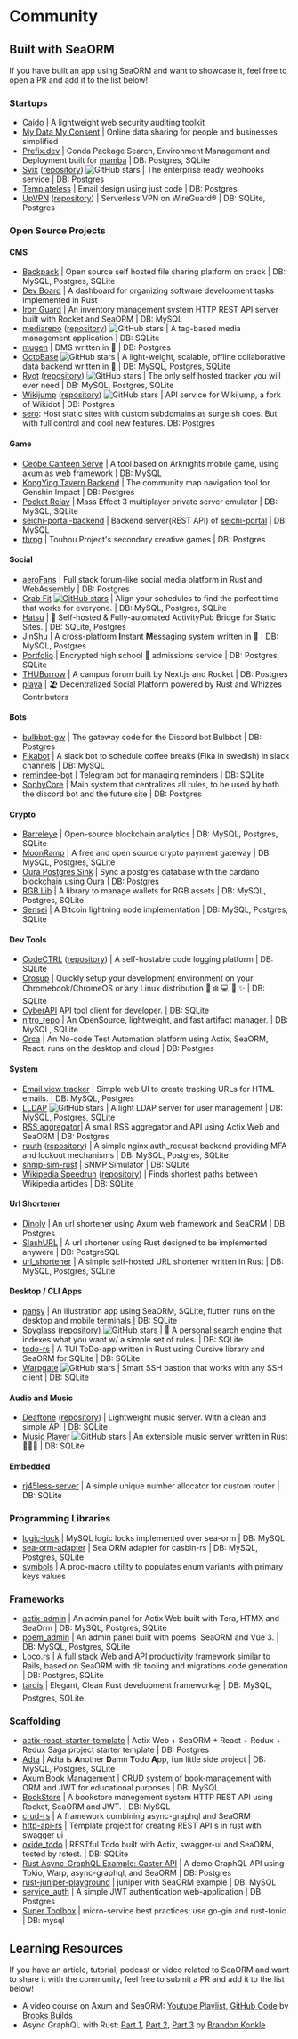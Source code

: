 # Community

## Built with SeaORM

If you have built an app using SeaORM and want to showcase it, feel free to open a PR and add it to the list below!

### Startups

- [Caido](https://caido.io/) | A lightweight web security auditing toolkit
- [My Data My Consent](https://mydatamyconsent.com/) | Online data sharing for people and businesses simplified
- [Prefix.dev](https://prefix.dev/) | Conda Package Search, Environment Management and Deployment built for [mamba](https://github.com/mamba-org/mamba)  | DB: Postgres, SQLite
- [Svix](https://www.svix.com/) ([repository](https://github.com/svix/svix-webhooks)) ![GitHub stars](https://img.shields.io/github/stars/svix/svix-webhooks.svg?style=social) | The enterprise ready webhooks service | DB: Postgres
- [Templateless](https://templateless.com/) | Email design using just code | DB: Postgres
- [UpVPN](https://upvpn.app) ([repository](https://github.com/upvpn/upvpn-app)) | Serverless VPN on WireGuard® | DB: SQLite, Postgres

### Open Source Projects

#### CMS

- [Backpack](https://github.com/JSH32/Backpack) | Open source self hosted file sharing platform on crack | DB: MySQL, Postgres, SQLite
- [Dev Board](https://github.com/goto-eof/dev_board_api_rust) | A dashboard for organizing software development tasks implemented in Rust
- [Iron Guard](https://github.com/AfaanBilal/iron-guard-server) | An inventory management system HTTP REST API server built with Rocket and SeaORM | DB: MySQL
- [mediarepo](https://mediarepo.trivernis.dev) ([repository](https://github.com/Trivernis/mediarepo)) ![GitHub stars](https://img.shields.io/github/stars/Trivernis/mediarepo.svg?style=social) | A tag-based media management application | DB: SQLite
- [mugen](https://github.com/koopa1338/mugen-dms) | DMS written in 🦀 | DB: Postgres
- [OctoBase](https://github.com/toeverything/OctoBase) ![GitHub stars](https://img.shields.io/github/stars/toeverything/OctoBase.svg?style=social) | A light-weight, scalable, offline collaborative data backend written in 🦀 | DB: MySQL, Postgres, SQLite
- [Ryot](https://ignisda.github.io/ryot) ([repository](https://github.com/IgnisDa/ryot)) ![GitHub stars](https://img.shields.io/github/stars/ignisda/ryot.svg?style=social) | The only self hosted tracker you will ever need | DB: MySQL, Postgres, SQLite
- [Wikijump](https://github.com/scpwiki/wikijump) ([repository](https://github.com/scpwiki/wikijump/tree/develop/deepwell)) ![GitHub stars](https://img.shields.io/github/stars/scpwiki/wikijump.svg?style=social) | API service for Wikijump, a fork of Wikidot | DB: Postgres
- [sero](https://github.com/clowzed/sero): Host static sites with custom subdomains as surge.sh does. But with full control and cool new features. DB: Postgres

#### Game
- [Ceobe Canteen Serve](https://github.com/Enraged-Dun-Cookie-Development-Team/Ceobe-Canteen-Serve) | A tool based on Arknights mobile game, using axum as web framework | DB: MySQL
- [KongYing Tavern Backend](https://github.com/kongying-tavern/genshin-cloud-rust) | The community map navigation tool for Genshin Impact | DB: Postgres
- [Pocket Relay](https://github.com/PocketRelay/Server) | Mass Effect 3 multiplayer private server emulator | DB: MySQL, SQLite
- [seichi-portal-backend](https://github.com/GiganticMinecraft/seichi-portal-backend) | Backend server(REST API) of [seichi-portal](https://github.com/GiganticMinecraft/seichi-portal) | DB: MySQL
- [thrpg](https://github.com/thrpg/thrpg) | Touhou Project's secondary creative games | DB: Postgres

#### Social
- [aeroFans](https://github.com/naryand/aerofans) | Full stack forum-like social media platform in Rust and WebAssembly | DB: Postgres
- [Crab Fit](https://crab.fit) [![GitHub stars](https://img.shields.io/github/stars/GRA0007/crab.fit.svg?style=social)](https://github.com/GRA0007/crab.fit) | Align your schedules to find the perfect time that works for everyone. | DB: MySQL, Postgres, SQLite
- [Hatsu](https://github.com/importantimport/hatsu) | 🩵 Self-hosted & Fully-automated ActivityPub Bridge for Static Sites. | DB: SQLite, Postgres
- [JinShu](https://github.com/gengteng/jinshu) | A cross-platform **I**nstant **M**essaging system written in 🦀 | DB: MySQL, Postgres
- [Portfolio](https://github.com/admisio/Portfolio) | Encrypted high school 🏫 admissions service | DB: Postgres, SQLite
- [THUBurrow](https://github.com/BobAnkh/THUBurrow) | A campus forum built by Next.js and Rocket | DB: Postgres
- [playa](https://github.com/whizzes/playa) | 🏖️ Decentralized Social Platform powered by Rust and Whizzes Contributors

#### Bots
- [bulbbot-gw](https://github.com/TeamBulbbot/bulbbot-gw) | The gateway code for the Discord bot Bulbbot | DB: Postgres
- [Fikabot](https://github.com/sousandrei/fikabot) | A slack bot to schedule coffee breaks (Fika in swedish) in slack channels | DB: MySQL
- [remindee-bot](https://github.com/magnickolas/remindee-bot) | Telegram bot for managing reminders | DB: SQLite
- [SophyCore](https://github.com/FarDragi/SophyCore) | Main system that centralizes all rules, to be used by both the discord bot and the future site | DB: Postgres

#### Crypto
- [Barreleye](https://github.com/barreleye/barreleye) | Open-source blockchain analytics | DB: MySQL, Postgres, SQLite
- [MoonRamp](https://github.com/MoonRamp/MoonRamp) | A free and open source crypto payment gateway | DB: MySQL, Postgres, SQLite
- [Oura Postgres Sink](https://github.com/dcSpark/oura-postgres-sink) | Sync a postgres database with the cardano blockchain using Oura | DB: Postgres
- [RGB Lib](https://github.com/RGB-Tools/rgb-lib) | A library to manage wallets for RGB assets | DB: MySQL, Postgres, SQLite
- [Sensei](https://github.com/L2-Technology/sensei) | A Bitcoin lightning node implementation | DB: MySQL, Postgres, SQLite

#### Dev Tools
- [CodeCTRL](https://codectrl.authentura.com) ([repository](https://github.com/Authentura/codectrl)) | A self-hostable code logging platform | DB: SQLite
- [Crosup](https://github.com/tsirysndr/crosup) | Quickly setup your development environment on your Chromebook/ChromeOS or any Linux distribution 🐧 ❄️ 💻 🚀 ✨ | DB: SQLite
- [CyberAPI](https://github.com/vicanso/cyberapi) API tool client for developer. | DB: SQLite
- [nitro_repo](https://github.com/wyatt-herkamp/nitro_repo) | An OpenSource, lightweight, and fast artifact manager. | DB: MySQL, SQLite
- [Orca](https://github.com/workfoxes/orca) | An No-code Test Automation platform using Actix, SeaORM, React. runs on the desktop and cloud | DB: Postgres

#### System
- [Email view tracker](https://github.com/friedemannsommer/email-view-tracker) | Simple web UI to create tracking URLs for HTML emails. | DB: MySQL, Postgres
- [LLDAP](https://github.com/nitnelave/lldap) ![GitHub stars](https://img.shields.io/github/stars/nitnelave/lldap.svg?style=social) | A light LDAP server for user management | DB: MySQL, Postgres, SQLite
- [RSS aggregator](https://github.com/fistons/rss-aggregator)| A small RSS aggregator and API using Actix Web and SeaORM | DB: Postgres
- [ruuth](https://github.com/outurnate/ruuth) ([repository](https://github.com/outurnate/ruuth)) | A simple nginx auth_request backend providing MFA and lockout mechanisms | DB: MySQL, Postgres, SQLite
- [snmp-sim-rust](https://github.com/sonalake/snmp-sim-rust) | SNMP Simulator | DB: SQLite
- [Wikipedia Speedrun](https://wikipediaspeedrun.com) ([repository](https://github.com/hut8/wikipedia-speedrun)) | Finds shortest paths between Wikipedia articles | DB: SQLite

#### Url Shortener
- [Dinoly](https://github.com/ippsav/Dinoly) | An url shortener using Axum web framework and SeaORM | DB: Postgres
- [SlashURL](https://github.com/henriquekirchheck/slashurl) | A url shortener using Rust designed to be implemented anywere | DB: PostgreSQL
- [url_shortener](https://github.com/michidk/url_shortener) | A simple self-hosted URL shortener written in Rust | DB: MySQL, Postgres, SQLite

#### Desktop / CLI Apps

- [pansy](https://github.com/niuhuan/pansy) | An illustration app using SeaORM, SQLite, flutter. runs on the desktop and mobile terminals | DB: SQLite
- [Spyglass](https://www.spyglass.fyi/) ([repository](https://github.com/a5huynh/spyglass)) ![GitHub stars](https://img.shields.io/github/stars/a5huynh/spyglass.svg?style=social) | 🔭 A personal search engine that indexes what you want w/ a simple set of rules. | DB: SQLite
- [todo-rs](https://github.com/anshulxyz/todo-rs/) | A TUI ToDo-app written in Rust using Cursive library and SeaORM for SQLite | DB: SQLite
- [Warpgate](https://github.com/warp-tech/warpgate) ![GitHub stars](https://img.shields.io/github/stars/warp-tech/warpgate.svg?style=social) | Smart SSH bastion that works with any SSH client | DB: SQLite

#### Audio and Music

- [Deaftone](https://deaftone.org) ([repository](https://github.com/Ortygia/Deaftone)) | Lightweight music server. With a clean and simple API | DB: SQLite
- [Music Player](https://github.com/tsirysndr/music-player) ![GitHub stars](https://img.shields.io/github/stars/tsirysndr/music-player.svg?style=social) | An extensible music server written in Rust 🚀🎵✨ | DB: SQLite

#### Embedded

- [rj45less-server](https://github.com/pmnxis/rj45less-server) | A simple unique number allocator for custom router | DB: SQLite

### Programming Libraries

- [logic-lock](https://github.com/nappa85/logic-lock) | MySQL logic locks implemented over sea-orm | DB: MySQL
- [sea-orm-adapter](https://github.com/ZihanType/sea-orm-adapter) | Sea ORM adapter for casbin-rs | DB: MySQL, Postgres, SQLite
- [symbols](https://github.com/nappa85/symbols) | A proc-macro utility to populates enum variants with primary keys values

### Frameworks

- [actix-admin](https://github.com/mgugger/actix-admin) | An admin panel for Actix Web built with Tera, HTMX and SeaOrm | DB: MySQL, Postgres, SQLite
- [poem_admin](https://github.com/lingdu1234/poem_admin) | An admin panel built with poems, SeaORM and Vue 3. | DB: MySQL, Postgres, SQLite
- [Loco.rs](https://github.com/loco-rs/loco) | A full stack Web and API productivity framework similar to Rails, based on SeaORM with db tooling and migrations code generation | DB: Postgres, SQLite
- [tardis](https://github.com/ideal-world/tardis) | Elegant, Clean Rust development framework🛸 | DB: MySQL, Postgres, SQLite

### Scaffolding

- [actix-react-starter-template](https://github.com/aslamplr/actix-react-starter-template) | Actix Web + SeaORM + React + Redux + Redux Saga project starter template | DB: Postgres
- [Adta](https://github.com/aaronleopold/adta) | Adta is **A**nother **D**amn **T**odo **A**pp, fun little side project | DB: MySQL, Postgres, SQLite
- [Axum Book Management](https://github.com/lz1998/axum-book-management) | CRUD system of book-management with ORM and JWT for educational purposes | DB: MySQL
- [BookStore](https://github.com/AfaanBilal/bookstore) | A bookstore manegement system HTTP REST API using Rocket, SeaORM and JWT. | DB: MySQL
- [crud-rs](https://github.com/onichandame/crud-rs) | A framework combining async-graphql and SeaORM
- [http-api-rs](https://github.com/daniel-samson/http-api-rs) | Template project for creating REST API's in rust with swagger ui
- [oxide_todo](https://github.com/TheAwiteb/oxide_todo) | RESTful Todo built with Actix, swagger-ui and SeaORM, tested by rstest. | DB: SQLite
- [Rust Async-GraphQL Example: Caster API](https://github.com/bkonkle/rust-example-caster-api) | A demo GraphQL API using Tokio, Warp, async-graphql, and SeaORM | DB: Postgres
- [rust-juniper-playground](https://github.com/Yama-Tomo/rust-juniper-playground) | juniper with SeaORM example | DB: MySQL
- [service_auth](https://github.com/shorii/service_auth) | A simple JWT authentication web-application | DB: Postgres
- [Super Toolbox](https://github.com/atopx/toolbox) | micro-service best practices: use go-gin and rust-tonic | DB: mysql

## Learning Resources

If you have an article, tutorial, podcast or video related to SeaORM and want to share it with the community, feel free to submit a PR and add it to the list below!

- A video course on Axum and SeaORM: [Youtube Playlist](https://www.youtube.com/playlist?list=PLrmY5pVcnuE-_CP7XZ_44HN-mDrLQV4nS), [GitHub Code](https://github.com/brooks-builds/full-stack-todo-rust-course/tree/main/backend/rust/axum) by [
Brooks Builds](https://github.com/brooks-builds)
- Async GraphQL with Rust: [Part 1](https://konkle.us/async-graphql-rust-1-introduction/), [Part 2](https://konkle.us/async-graphql-with-rust-part-two/), [Part 3](https://konkle.us/async-graphql-with-rust-part-three/) by [Brandon Konkle](https://github.com/bkonkle)
